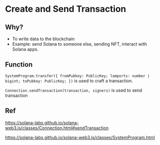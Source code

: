 # Create and Send Transaction

## Why?

- To write data to the blockchain
- Example: send Solana to someone else, sending NFT, interact with Solana apps.

## Function
`SystemProgram.transfer({ fromPubkey: PublicKey; lamports: number | bigint; toPubkey: PublicKey; })` is used to craft a transaction.

`Connection.sendTransaction(transaction, signers)` is used to send transaction


## Ref
https://solana-labs.github.io/solana-web3.js/classes/Connection.html#sendTransaction

https://solana-labs.github.io/solana-web3.js/classes/SystemProgram.html